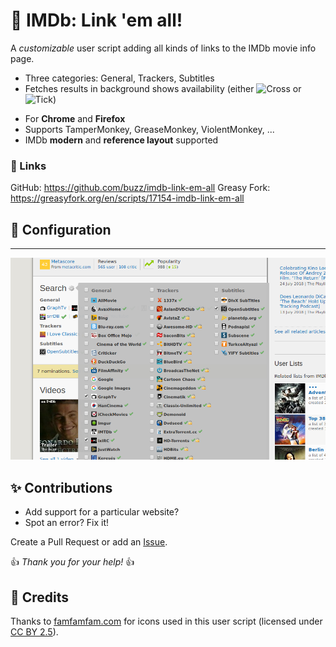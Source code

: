 # 🎥 IMDb: Link 'em all!

A *customizable* user script adding all kinds of links to the IMDb movie info page.

* Three categories: General, Trackers, Subtitles
* Fetches results in background shows availability (either ![Cross](https://foswiki.org/pub/System/FamFamFamSilkIcons/cross.png) or ![Tick](https://foswiki.org/pub/System/FamFamFamSilkIcons/tick.png))

<!-- -->

- For **Chrome** and **Firefox**
- Supports TamperMonkey, GreaseMonkey, ViolentMonkey, ...
- IMDb **modern** and **reference layout** supported

### 🔗 Links

GitHub: https://github.com/buzz/imdb-link-em-all
Greasy Fork: https://greasyfork.org/en/scripts/17154-imdb-link-em-all

## 🔧 Configuration
----------------

![Screenshot](https://github.com/buzz/imdb-link-em-all/raw/master/screenshot.png)

✨ Contributions
----------------

* Add support for a particular website?
* Spot an error? Fix it!

Create a Pull Request or add an [Issue](https://github.com/buzz/imdb-link-em-all/issues).

👍 *Thank you for your help!* 👍

👏 Credits
----------

Thanks to [famfamfam.com](http://www.famfamfam.com/lab/icons/silk/) for icons used in this user script (licensed under [CC BY 2.5](https://creativecommons.org/licenses/by/2.5/)).
